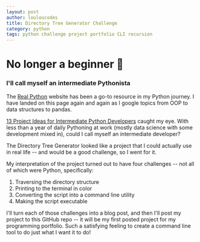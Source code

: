 ```yaml
---
layout: post
author: louloucodes
title: Directory Tree Generator Challenge
category: python
tags: python challenge project portfolio CLI recursion
---
```

# No longer a beginner :snake:
### I'll call myself an intermediate Pythonista

The [Real Python](www.realpython.com) website has been a go-to resource in my Python journey. I have landed on this page again and again as I google topics from OOP to data structures to pandas. 

[13 Project Ideas for Intermediate Python Developers](https://realpython.com/intermediate-python-project-ideas/) caught my eye. With less than a year of daily Pythoning at work (mostly data science with some development mixed in), could I call myself an intermediate developer? 

The Directory Tree Generator looked like a project that I could actually use in real life -- and would be a good challenge, so I went for it.

My interpretation of the project turned out to have four challenges -- not all of which were Python, specifically:
1. Traversing the directory structure 
2. Printing to the terminal in color
3. Converting the script into a command line utility
4. Making the script executable

I'll turn each of those challenges into a blog post, and then I'll post my project to this GitHub repo -- it will be my first posted project for my programming portfolio. Such a satisfying feeling to create a command line tool to do just what I want it to do!